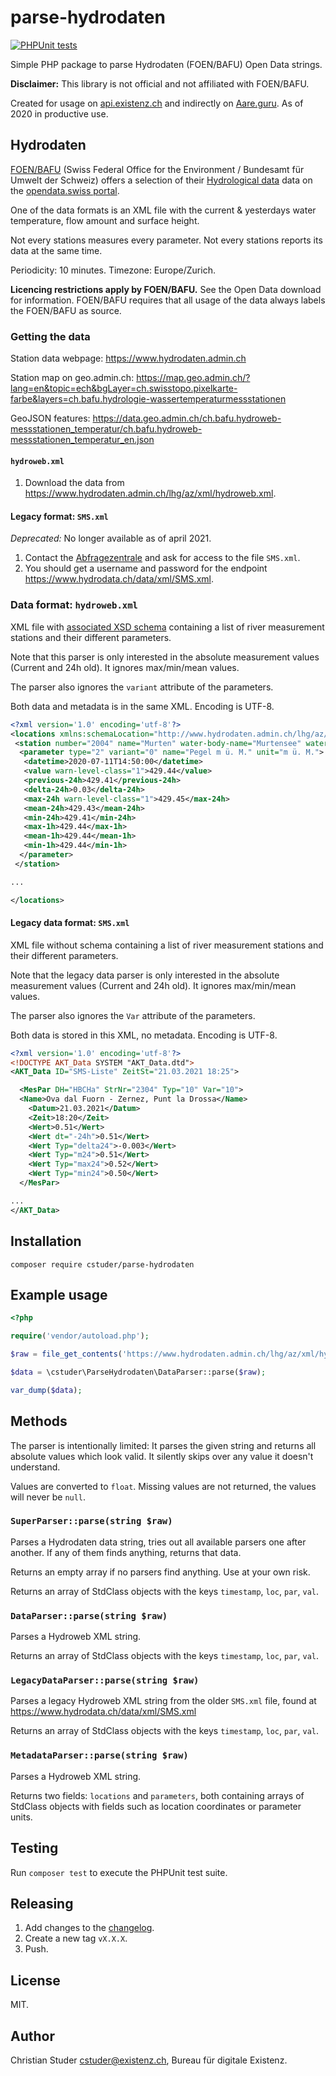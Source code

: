 # parse-hydrodaten

[![PHPUnit tests](https://github.com/cstuder/parse-hydrodaten/actions/workflows/phpunit.yml/badge.svg)](https://github.com/cstuder/parse-hydrodaten/actions/workflows/phpunit.yml)

Simple PHP package to parse Hydrodaten (FOEN/BAFU) Open Data strings.

**Disclaimer:** This library is not official and not affiliated with FOEN/BAFU.

Created for usage on [api.existenz.ch](https://api.existenz.ch) and indirectly on [Aare.guru](https://aare.guru). As of 2020 in productive use.

## Hydrodaten

[FOEN/BAFU](https://www.bafu.admin.ch) (Swiss Federal Office for the Environment / Bundesamt für Umwelt der Schweiz) offers a selection of their [Hydrological data](https://www.hydrodaten.admin.ch) data on the [opendata.swiss portal](https://opendata.swiss/de/organization/bundesamt-fur-umwelt-bafu?keywords_de=gewasser).

One of the data formats is an XML file with the current & yesterdays water temperature, flow amount and surface height.

Not every stations measures every parameter. Not every stations reports its data at the same time.

Periodicity: 10 minutes. Timezone: Europe/Zurich.

**Licencing restrictions apply by FOEN/BAFU.** See the Open Data download for information. FOEN/BAFU requires that all usage of the data always labels the FOEN/BAFU as source.

### Getting the data

Station data webpage: <https://www.hydrodaten.admin.ch>

Station map on geo.admin.ch: <https://map.geo.admin.ch/?lang=en&topic=ech&bgLayer=ch.swisstopo.pixelkarte-farbe&layers=ch.bafu.hydrologie-wassertemperaturmessstationen>

GeoJSON features: <https://data.geo.admin.ch/ch.bafu.hydroweb-messstationen_temperatur/ch.bafu.hydroweb-messstationen_temperatur_en.json>

#### `hydroweb.xml`

1. Download the data from <https://www.hydrodaten.admin.ch/lhg/az/xml/hydroweb.xml>.

#### Legacy format: `SMS.xml`

_Deprecated:_ No longer available as of april 2021.

1. Contact the [Abfragezentrale](mailto:abfragezentrale@bafu.admin.ch) and ask for access to the file `SMS.xml`.
2. You should get a username and password for the endpoint <https://www.hydrodata.ch/data/xml/SMS.xml>.

### Data format: `hydroweb.xml`

XML file with [associated XSD schema](https://www.hydrodaten.admin.ch/lhg/az/xml/hydroweb.xsd) containing a list of river measurement stations and their different parameters.

Note that this parser is only interested in the absolute measurement values (Current and 24h old). It ignores max/min/mean values.

The parser also ignores the `variant` attribute of the parameters.

Both data and metadata is in the same XML. Encoding is UTF-8.

```xml
<?xml version='1.0' encoding='utf-8'?>
<locations xmlns:schemaLocation="http://www.hydrodaten.admin.ch/lhg/az/xml/hydroweb.xsd" xmlns:xsi="http://www.w3.org/2001/XMLSchema-instance" export-time="2020-07-11T14:55:36" timezone="GMT+2">
 <station number="2004" name="Murten" water-body-name="Murtensee" water-body-type="lake" easting="575500" northing="197790">
  <parameter type="2" variant="0" name="Pegel m ü. M." unit="m ü. M.">
   <datetime>2020-07-11T14:50:00</datetime>
   <value warn-level-class="1">429.44</value>
   <previous-24h>429.41</previous-24h>
   <delta-24h>0.03</delta-24h>
   <max-24h warn-level-class="1">429.45</max-24h>
   <mean-24h>429.43</mean-24h>
   <min-24h>429.41</min-24h>
   <max-1h>429.44</max-1h>
   <mean-1h>429.44</mean-1h>
   <min-1h>429.44</min-1h>
  </parameter>
 </station>

...

</locations>
```

#### Legacy data format: `SMS.xml`

XML file without schema containing a list of river measurement stations and their different parameters.

Note that the legacy data parser is only interested in the absolute measurement values (Current and 24h old). It ignores max/min/mean values.

The parser also ignores the `Var` attribute of the parameters.

Both data is stored in this XML, no metadata. Encoding is UTF-8.

```xml
<?xml version='1.0' encoding='utf-8'?>
<!DOCTYPE AKT_Data SYSTEM "AKT_Data.dtd">
<AKT_Data ID="SMS-Liste" ZeitSt="21.03.2021 18:25">

  <MesPar DH="HBCHa" StrNr="2304" Typ="10" Var="10">
  <Name>Ova dal Fuorn - Zernez, Punt la Drossa</Name>
    <Datum>21.03.2021</Datum>
    <Zeit>18:20</Zeit>
    <Wert>0.51</Wert>
    <Wert dt="-24h">0.51</Wert>
    <Wert Typ="delta24">-0.003</Wert>
    <Wert Typ="m24">0.51</Wert>
    <Wert Typ="max24">0.52</Wert>
    <Wert Typ="min24">0.50</Wert>
  </MesPar>

...
</AKT_Data>
```

## Installation

`composer require cstuder/parse-hydrodaten`

## Example usage

```php
<?php

require('vendor/autoload.php');

$raw = file_get_contents('https://www.hydrodaten.admin.ch/lhg/az/xml/hydroweb.xml');

$data = \cstuder\ParseHydrodaten\DataParser::parse($raw);

var_dump($data);
```

## Methods

The parser is intentionally limited: It parses the given string and returns all absolute values which look valid. It silently skips over any value it doesn't understand.

Values are converted to `float`. Missing values are not returned, the values will never be `null`.

### `SuperParser::parse(string $raw)`

Parses a Hydrodaten data string, tries out all available parsers one after another. If any of them finds anything, returns that data.

Returns an empty array if no parsers find anything. Use at your own risk.

Returns an array of StdClass objects with the keys `timestamp`, `loc`, `par`, `val`.

### `DataParser::parse(string $raw)`

Parses a Hydroweb XML string.

Returns an array of StdClass objects with the keys `timestamp`, `loc`, `par`, `val`.

### `LegacyDataParser::parse(string $raw)`

Parses a legacy Hydroweb XML string from the older `SMS.xml` file, found at <https://www.hydrodata.ch/data/xml/SMS.xml>

Returns an array of StdClass objects with the keys `timestamp`, `loc`, `par`, `val`.

### `MetadataParser::parse(string $raw)`

Parses a Hydroweb XML string.

Returns two fields: `locations` and `parameters`, both containing arrays of StdClass objects with fields such as location coordinates or parameter units.

## Testing

Run `composer test` to execute the PHPUnit test suite.

## Releasing

1. Add changes to the [changelog](CHANGELOG.md).
1. Create a new tag `vX.X.X`.
1. Push.

## License

MIT.

## Author

Christian Studer <cstuder@existenz.ch>, Bureau für digitale Existenz.
